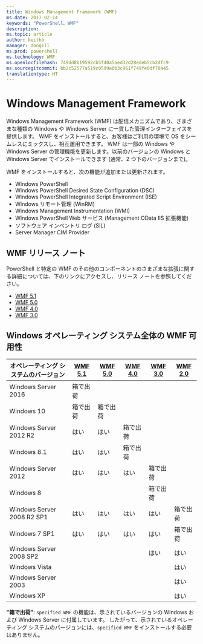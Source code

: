 ```yaml
---
title: Windows Management Framework (WMF)
ms.date: 2017-02-14
keywords: "PowerShell、WMF"
description: 
ms.topic: article
author: keithb
manager: dongill
ms.prod: powershell
ms.technology: WMF
ms.openlocfilehash: 749dd8b19592cb5f40a5aed32d28edeb5cb2dfc9
ms.sourcegitcommit: bb2c52577a519c0599a0b3c961f749fe0df70a45
translationtype: HT
---
```

# <a name="windows-management-framework"></a>Windows Management Framework

Windows Management Framework (WMF) は配信メカニズムであり、さまざまな種類の Windows や Windows Server に一貫した管理インターフェイスを提供します。
WMF をインストールすると、お客様はご利用の環境で OS をシームレスにミックスし、相互運用できます。
WMF は一部の Windows や Windows Server の管理機能を更新します。以前のバージョンの Windows と Windows Server でインストールできます (通常、2 つ下のバージョンまで)。

WMF をインストールすると、次の機能が追加または更新されます。

- Windows PowerShell
- Windows PowerShell Desired State Configuration (DSC)
- Windows PowerShell Integrated Script Environment (ISE)
- Windows リモート管理 (WinRM)
- Windows Management Instrumentation (WMI)
- Windows PowerShell Web サービス (Management OData IIS 拡張機能)
- ソフトウェア インベントリ ログ (SIL)
- Server Manager CIM Provider

## <a name="wmf-release-notes"></a>WMF リリース ノート

PowerShell と特定の WMF のその他のコンポーネントのさまざまな拡張に関する詳細については、下のリンクにアクセスし、リリース ノートを参照してください。

- [WMF 5.1](5.1/release-notes.md)
- [WMF 5.0](5.0/releasenotes.md)
- [WMF 4.0](https://download.microsoft.com/download/3/D/6/3D61D262-8549-4769-A660-230B67E15B25/Windows%20Management%20Framework%204%200%20Release%20Notes.docx)
- [WMF 3.0](https://download.microsoft.com/download/E/7/6/E76850B8-DA6E-4FF5-8CCE-A24FC513FD16/WMF%203%20Release%20Notes.docx)

## <a name="wmf-availability-across-windows-operating-systems"></a>Windows オペレーティング システム全体の WMF 可用性

| オペレーティング システムのバージョン | [WMF 5.1](https://aka.ms/wmf51download) | [WMF 5.0](https://aka.ms/wmf5download) | [WMF 4.0](https://aka.ms/wmf4download) |  [WMF 3.0](https://aka.ms/wmf3download) | [WMF 2.0](https://aka.ms/wmf2download) |
| ------------------------ | ----------- | ----------- | ----------- | ------------ |  ------------- |
| Windows Server 2016 | 箱で出荷 |  |  |  |  |
| Windows 10 | 箱で出荷 | 箱で出荷  | | | |  
| Windows Server 2012 R2| はい | はい | 箱で出荷 |  |  |
| Windows 8.1 | はい | はい |  箱で出荷 |  |  |
| Windows Server 2012 | はい | はい | はい |  箱で出荷 | |
| Windows 8 |  |  |  | 箱で出荷 | |
| Windows Server 2008 R2 SP1 | はい | はい | はい |  はい| 箱で出荷 |
| Windows 7 SP1  | はい | はい | はい | はい | 箱で出荷 |
| Windows Server 2008 SP2 | | | | はい | はい |
| Windows Vista | | | | | はい |
| Windows Server 2003| | | |  | はい |
| Windows XP | | | |  | はい |

**"箱で出荷"**: `specified WMF` の機能は、示されているバージョンの Windows および Windows Server に付属しています。
したがって、示されているオペレーティング システムのバージョンには、`specified WMF` をインストールする必要はありません。
